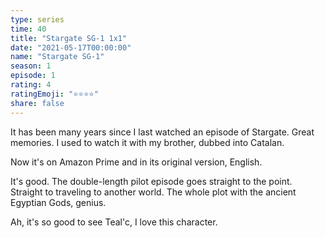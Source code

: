 ```yaml
---
type: series
time: 40
title: "Stargate SG-1 1x1"
date: "2021-05-17T00:00:00"
name: "Stargate SG-1"
season: 1
episode: 1
rating: 4
ratingEmoji: "⭐️⭐️⭐️⭐️"
share: false
---
```


It has been many years since I last watched an episode of Stargate. Great memories. I used to watch it with my brother, dubbed into Catalan.

Now it's on Amazon Prime and in its original version, English.

It's good. The double-length pilot episode goes straight to the point. Straight to traveling to another world. The whole plot with the ancient Egyptian Gods, genius.

Ah, it's so good to see Teal'c, I love this character.
